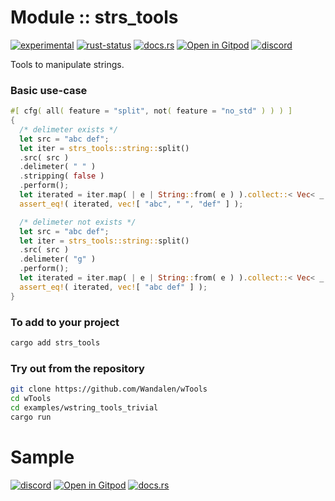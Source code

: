 <!-- {{# generate.module_header{} #}} -->

# Module :: strs_tools
<!--{ generate.module_header.start() }-->
 [![experimental](https://raster.shields.io/static/v1?label=&message=experimental&color=orange)](https://github.com/emersion/stability-badges#experimental) [![rust-status](https://github.com/Wandalen/wTools/actions/workflows/module_strs_tools_push.yml/badge.svg)](https://github.com/Wandalen/wTools/actions/workflows/module_strs_tools_push.yml) [![docs.rs](https://img.shields.io/docsrs/strs_tools?color=e3e8f0&logo=docs.rs)](https://docs.rs/strs_tools) [![Open in Gitpod](https://raster.shields.io/static/v1?label=&message=try&color=eee)](https://gitpod.io/#RUN_PATH=.,SAMPLE_FILE=module%2Fcore%2Fstrs_tools%2Fexamples%2Fstr_toolst_trivial_sample.rs,RUN_POSTFIX=--example%20str_toolst_trivial_sample/https://github.com/Wandalen/wTools) [![discord](https://img.shields.io/discord/872391416519737405?color=eee&logo=discord&logoColor=eee&label=ask)](https://discord.gg/m3YfbXpUUY)
<!--{ generate.module_header.end }-->

Tools to manipulate strings.

### Basic use-case

<!-- {{# generate.module{} #}} -->

```rust
#[ cfg( all( feature = "split", not( feature = "no_std" ) ) ) ]
{
  /* delimeter exists */
  let src = "abc def";
  let iter = strs_tools::string::split()
  .src( src )
  .delimeter( " " )
  .stripping( false )
  .perform();
  let iterated = iter.map( | e | String::from( e ) ).collect::< Vec< _ > >();
  assert_eq!( iterated, vec![ "abc", " ", "def" ] );

  /* delimeter not exists */
  let src = "abc def";
  let iter = strs_tools::string::split()
  .src( src )
  .delimeter( "g" )
  .perform();
  let iterated = iter.map( | e | String::from( e ) ).collect::< Vec< _ > >();
  assert_eq!( iterated, vec![ "abc def" ] );
}
```

### To add to your project

```sh
cargo add strs_tools
```

### Try out from the repository

```sh
git clone https://github.com/Wandalen/wTools
cd wTools
cd examples/wstring_tools_trivial
cargo run
```

# Sample

[![discord](https://img.shields.io/discord/872391416519737405?color=eee&logo=discord&logoColor=eee&label=ask)](https://discord.gg/m3YfbXpUUY)
[![Open in Gitpod](https://raster.shields.io/static/v1?label=try&message=online&color=eee&logo=gitpod&logoColor=eee)](https://gitpod.io/#RUN_PATH=sample%2Frust%2Fstrs_tools_trivial,SAMPLE_FILE=.%2Fsrc%2Fmain.rs/https://github.com/Wandalen/wTools)
[![docs.rs](https://raster.shields.io/static/v1?label=docs&message=online&color=eee&logo=docsdotrs&logoColor=eee)](https://docs.rs/strs_tools)
